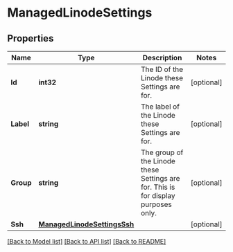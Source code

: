 # ManagedLinodeSettings

## Properties
Name | Type | Description | Notes
------------ | ------------- | ------------- | -------------
**Id** | **int32** | The ID of the Linode these Settings are for.  | [optional] 
**Label** | **string** | The label of the Linode these Settings are for.  | [optional] 
**Group** | **string** | The group of the Linode these Settings are for. This is for display purposes only.  | [optional] 
**Ssh** | [**ManagedLinodeSettingsSsh**](ManagedLinodeSettings_ssh.md) |  | [optional] 

[[Back to Model list]](../README.md#documentation-for-models) [[Back to API list]](../README.md#documentation-for-api-endpoints) [[Back to README]](../README.md)


